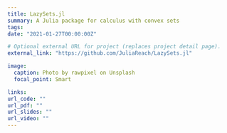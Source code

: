 ```yaml
---
title: LazySets.jl
summary: A Julia package for calculus with convex sets
tags:
date: "2021-01-27T00:00:00Z"

# Optional external URL for project (replaces project detail page).
external_link: "https://github.com/JuliaReach/LazySets.jl"

image:
  caption: Photo by rawpixel on Unsplash
  focal_point: Smart

links:
url_code: ""
url_pdf: ""
url_slides: ""
url_video: ""
---
```

